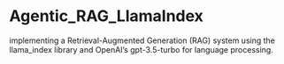 # Agentic_RAG_LlamaIndex
implementing a Retrieval-Augmented Generation (RAG) system using the llama_index library and OpenAI’s gpt-3.5-turbo for language processing.

